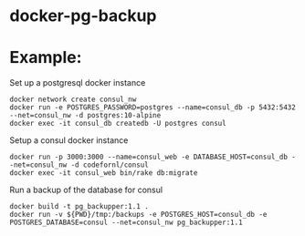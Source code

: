 # docker-pg-backup

# Example:

Set up a postgresql docker instance
```
docker network create consul_nw
docker run -e POSTGRES_PASSWORD=postgres --name=consul_db -p 5432:5432 --net=consul_nw -d postgres:10-alpine
docker exec -it consul_db createdb -U postgres consul
```

Setup a consul docker instance
```
docker run -p 3000:3000 --name=consul_web -e DATABASE_HOST=consul_db --net=consul_nw -d codefornl/consul
docker exec -it consul_web bin/rake db:migrate
```

Run a backup of the database for consul
```
docker build -t pg_backupper:1.1 .
docker run -v ${PWD}/tmp:/backups -e POSTGRES_HOST=consul_db -e POSTGRES_DATABASE=consul --net=consul_nw pg_backupper:1.1
```